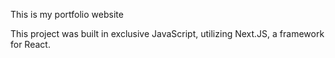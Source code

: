This is my portfolio website

This project was built in exclusive JavaScript, utilizing Next.JS, a framework for React.
